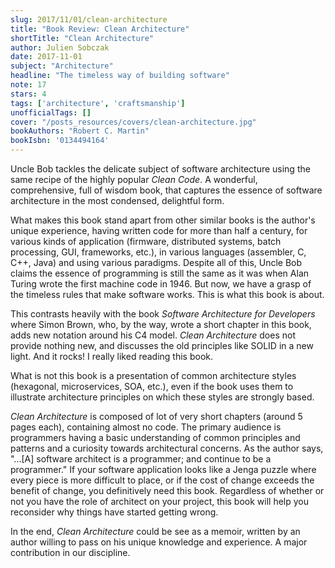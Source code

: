 ```yaml
---
slug: 2017/11/01/clean-architecture
title: "Book Review: Clean Architecture"
shortTitle: "Clean Architecture"
author: Julien Sobczak
date: 2017-11-01
subject: "Architecture"
headline: "The timeless way of building software"
note: 17
stars: 4
tags: ['architecture', 'craftsmanship']
unofficialTags: []
cover: "/posts_resources/covers/clean-architecture.jpg"
bookAuthors: "Robert C. Martin"
bookIsbn: '0134494164'
---
```



Uncle Bob tackles the delicate subject of software architecture using the same recipe of the highly popular *Clean Code*. A wonderful, comprehensive, full of wisdom book, that captures the essence of software architecture in the most condensed, delightful form.

What makes this book stand apart from other similar books is the author's unique experience, having written code for more than half a century, for various kinds of application (firmware, distributed systems, batch processing, GUI, frameworks, etc.), in various languages (assembler, C, C++, Java) and using various paradigms. Despite all of this, Uncle Bob claims the essence of programming is still the same as it was when Alan Turing wrote the first machine code in 1946. But now, we have a grasp of the timeless rules that make software works. This is what this book is about.

This contrasts heavily with the book *Software Architecture for Developers* where Simon Brown, who, by the way, wrote a short chapter in this book, adds new notation around his C4 model. *Clean Architecture* does not provide nothing new, and discusses the old principles like SOLID in a new light. And it rocks! I really liked reading this book.

What is not this book is a presentation of common architecture styles (hexagonal, microservices, SOA, etc.), even if the book uses them to illustrate architecture principles on which these styles are strongly based.

*Clean Architecture* is composed of lot of very short chapters (around 5 pages each), containing almost no code. The primary audience is programmers having a basic understanding of common principles and patterns and a curiosity towards architectural concerns. As the author says, "...[A] software architect is a programmer; and continue to be a programmer." If your software application looks like a Jenga puzzle where every piece is more difficult to place, or if the cost of change exceeds the benefit of change, you definitively need this book. Regardless of whether or not you have the role of architect on your project, this book will help you reconsider why things have started getting wrong.

In the end, *Clean Architecture* could be see as a memoir, written by an author willing to pass on his unique knowledge and experience. A major contribution in our discipline.

